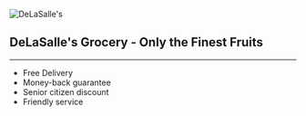 ![DeLaSalle's](https://home.manhattan.edu/~marc.waldman/images/dls.png)
## DeLaSalle's Grocery - Only the Finest Fruits
---


- Free Delivery
- Money-back guarantee
- Senior citizen discount
- Friendly service 
